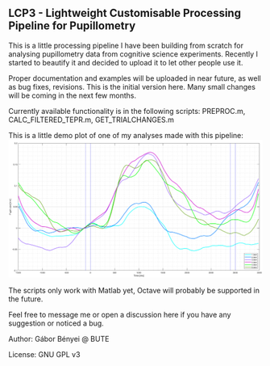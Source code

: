 ## LCP3 - Lightweight Customisable Processing Pipeline for Pupillometry

This is a little processing pipeline I have been building from scratch for analysing pupillometry data from cognitive science experiments. Recently I started to beautify it and decided to upload it to let other people use it.

Proper documentation and examples will be uploaded in near future, as well as bug fixes, revisions. This is the initial version here. Many small changes will be coming in the next few months.

Currently available functionality is in the following scripts:
PREPROC.m,
CALC_FILTERED_TEPR.m,
GET_TRIALCHANGES.m

This is a little demo plot of one of my analyses made with this pipeline:
![](Misc/DemoPic.png)

The scripts only work with Matlab yet, Octave will probably be supported in the future.

Feel free to message me or open a discussion here if you have any suggestion or noticed a bug.

Author: Gábor Bényei @ BUTE

License: GNU GPL v3
